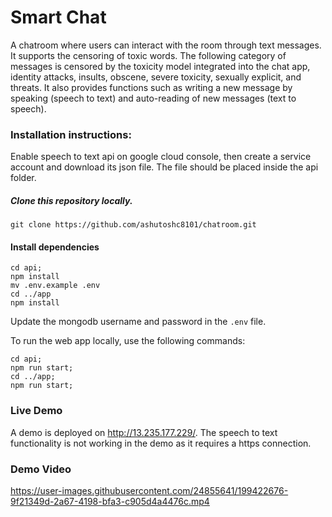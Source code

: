 # Smart Chat

A chatroom where users can interact with the room through text messages. It supports the censoring of toxic words. The following category of messages is censored by the toxicity model integrated into the chat app, identity attacks, insults, obscene, severe toxicity, sexually explicit, and threats. It also provides functions such as writing a new message by speaking (speech to text) and auto-reading of new messages (text to speech).

### Installation instructions:
Enable speech to text api on google cloud console, then create a service account and download its json file.
The file should be placed inside the api folder.

##### Clone this repository locally.
```
git clone https://github.com/ashutoshc8101/chatroom.git
```

#### Install dependencies
```
cd api;
npm install
mv .env.example .env
cd ../app
npm install
```

Update the mongodb username and password in the `.env` file.

To run the web app locally, use the following commands:
```
cd api;
npm run start;
cd ../app;
npm run start;
```

### Live Demo
A demo is deployed on http://13.235.177.229/. The speech to text functionality is not working in the demo as it requires a https connection.

### Demo Video

https://user-images.githubusercontent.com/24855641/199422676-9f21349d-2a67-4198-bfa3-c905d4a4476c.mp4


